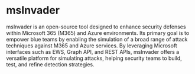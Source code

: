 # msInvader

msInvader is an open-source tool designed to enhance security defenses within Microsoft 365 (M365) and Azure environments. Its primary goal is to empower blue teams by enabling the simulation of a broad range of attack techniques against M365 and Azure services. By leveraging Microsoft interfaces such as EWS, Graph API, and REST APIs, msInvader offers a versatile platform for simulating attacks, helping security teams to build, test, and refine detection strategies.
